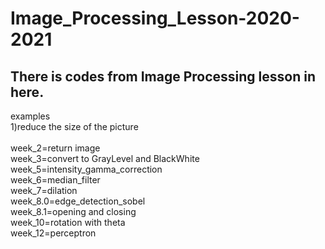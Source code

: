 # Image_Processing_Lesson-2020-2021

## There is codes from Image Processing lesson in here.
examples<br/>
        1)reduce the size of the picture<br/><br/>
week_2=return image <br/>
week_3=convert to GrayLevel and BlackWhite <br/>
week_5=intensity_gamma_correction <br/>
week_6=median_filter <br/>
week_7=dilation <br/>
week_8.0=edge_detection_sobel <br/>
week_8.1=opening and closing <br/>
week_10=rotation with theta <br/>
week_12=perceptron <br/>
